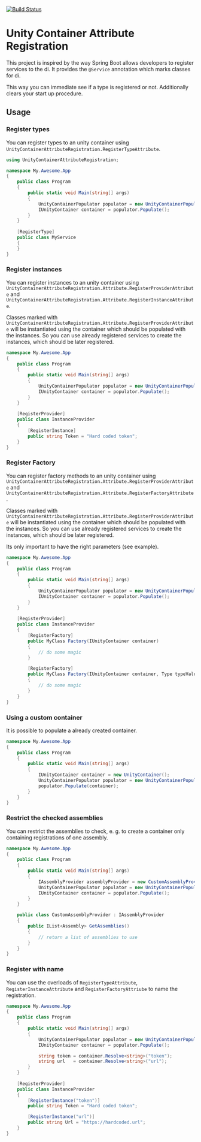 [![Build Status](https://travis-ci.org/ManticSic/UnityContainerAttributeRegistration.svg?branch=master)](https://travis-ci.org/ManticSic/UnityContainerAttributeRegistration)

# Unity Container Attribute Registration
This project is inspired by the way Spring Boot allows developers to register services to the di. It provides the `@Service` annotation which marks classes for di.

This way you can immediate see if a type is registered or not. Additionally clears your start up procedure.


## Usage

### Register types

You can register types to an unity container using `UnityContainerAttributeRegistration.RegisterTypeAttribute`.

```cs
using UnityContainerAttributeRegistration;

namespace My.Awesome.App
{
    public class Program
    {
        public static void Main(string[] args)
        {
            UnityContainerPopulator populator = new UnityContainerPopulator();
            IUnityContainer container = populator.Populate();
        }
    }
    
    [RegisterType]
    public class MyService
    {
    }
}
```

### Register instances

You can register instances to an unity container using `UnityContainerAttributeRegistration.Attribute.RegisterProviderAttribute` and `UnityContainerAttributeRegistration.Attribute.RegisterInstanceAttribute`.

Classes marked with `UnityContainerAttributeRegistration.Attribute.RegisterProviderAttribute` will be instantiated using the container which should be populated with the instances.
So you can use already registered services to create the instances, which should be later registered.

```cs
namespace My.Awesome.App
{
    public class Program
    {
        public static void Main(string[] args)
        {
            UnityContainerPopulator populator = new UnityContainerPopulator();
            IUnityContainer container = populator.Populate();
        }
    }
    
    [RegisterProvider]
    public class InstanceProvider
    {
        [RegisterInstance]
        public string Token = "Hard coded token";
    }
}
```

### Register Factory

You can register factory methods to an unity container using `UnityContainerAttributeRegistration.Attribute.RegisterProviderAttribute` and `UnityContainerAttributeRegistration.Attribute.RegisterFactoryAttribute`.

Classes marked with `UnityContainerAttributeRegistration.Attribute.RegisterProviderAttribute` will be instantiated using the container which should be populated with the instances.
So you can use already registered services to create the instances, which should be later registered.

Its only important to have the right parameters (see example).

```cs
namespace My.Awesome.App
{
    public class Program
    {
        public static void Main(string[] args)
        {
            UnityContainerPopulator populator = new UnityContainerPopulator();
            IUnityContainer container = populator.Populate();
        }
    }
    
    [RegisterProvider]
    public class InstanceProvider
    {
        [RegisterFactory]
        public MyClass Factory(IUnityContainer container)
        {
            // do some magic
        }

        [RegisterFactory]
        public MyClass Factory(IUnityContainer container, Type typeValue, string stringvalue)
        {
            // do some magic
        }
    }
}
```

### Using a custom container

It is possible to populate a already created container.

```cs
namespace My.Awesome.App
{
    public class Program
    {
        public static void Main(string[] args)
        {
            IUnityContainer container = new UnityContainer();
            UnityContainerPopulator populator = new UnityContainerPopulator();
            populator.Populate(container);
        }
    }
}
```

### Restrict the checked assemblies

You can restrict the assemblies to check, e. g. to create a container only containing registrations of one assembly.

```cs
namespace My.Awesome.App
{
    public class Program
    {
        public static void Main(string[] args)
        {
            IAssemblyProvider assemblyProvider = new CustomAssemblyProvider();
            UnityContainerPopulator populator = new UnityContainerPopulator(assemblyProvider);
            IUnityContainer container = populator.Populate();
        }
    }

    public class CustomAssemblyProvider : IAssemblyProvider
    {
        public IList<Assembly> GetAssemblies()
        {
            // return a list of assemblies to use
        }
    }
}
```

### Register with name

You can use the overloads of `RegisterTypeAttribute`, `RegisterInstanceAttribute` and `RegisterFactoryAttriube` to name the registration.

```cs
namespace My.Awesome.App
{
    public class Program
    {
        public static void Main(string[] args)
        {
            UnityContainerPopulator populator = new UnityContainerPopulator();
            IUnityContainer container = populator.Populate();

            string token = container.Resolve<string>("token");
            string url   = container.Resolve<string>("url");
        }
    }
    
    [RegisterProvider]
    public class InstanceProvider
    {
        [RegisterInstance("token")]
        public string Token = "Hard coded token";

        [RegisterInstance("url")]
        public string Url = "https://hardcoded.url";
    }
}
```
